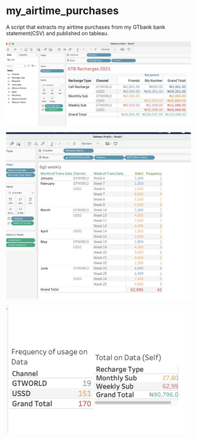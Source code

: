 # my_airtime_purchases
A script that extracts my airtime purchases from my GTbank bank statement(CSV) and published on tableau.

![img.png](img.png)

![img_1.png](img_1.png)

![img_2.png](img_2.png)